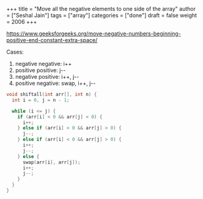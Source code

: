 +++
title = "Move all the negative elements to one side of the array"
author = ["Seshal Jain"]
tags = ["array"]
categories = ["done"]
draft = false
weight = 2006
+++

<https://www.geeksforgeeks.org/move-negative-numbers-beginning-positive-end-constant-extra-space/>

Cases:

1.  negative negative: i++
2.  positive positive: j--
3.  negative positive: i++, j--
4.  positive negative: swap, i++, j--

<!--listend-->

```cpp
void shiftall(int arr[], int n) {
  int i = 0, j = n - 1;

  while (i <= j) {
    if (arr[i] < 0 && arr[j] < 0) {
      i++;
    } else if (arr[i] > 0 && arr[j] > 0) {
      j--;
    } else if (arr[i] < 0 && arr[j] > 0) {
      i++;
      j--;
    } else {
      swap(arr[i], arr[j]);
      i++;
      j--;
    }
  }
}
```
